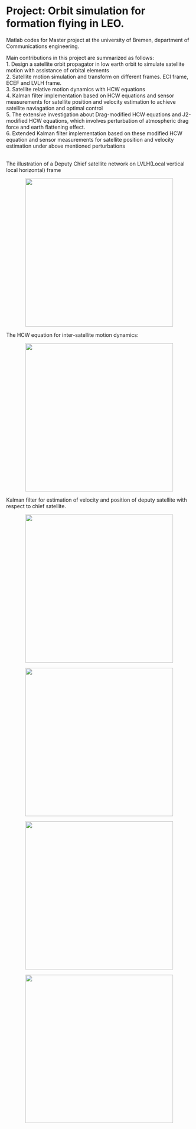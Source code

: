 
# Project: **Orbit simulation for formation flying in LEO**.<br/>
Matlab codes for Master project at the university of Bremen, department of Communications engineering. <br/>

Main contributions in this project are summarized as follows:<br/>
           1. Design a satellite orbit propagator in low earth orbit to simulate satellite motion with assistance of orbital elements <br/>
           2. Satellite motion simulation and transform on different frames. ECI frame, ECEF and LVLH frame.<br/>
           3. Satellite relative motion dynamics with HCW equations<br/>
           4. Kalman filter implementation based on HCW equations and sensor measurements for satellite position and velocity estimation to achieve satellite naviagation and optimal control<br/>
           5. The extensive investigation about Drag-modified HCW equations and J2-modified HCW equations, which involves perturbation of atmospheric drag force and earth flattening effect.<br/>
           6. Extended Kalman filter implementation based on these modified HCW equation and sensor measurements for satellite position and velocity estimation  under above mentioned perturbations<br/>

<br/>
The illustration of a Deputy Chief satellite network on LVLH(Local vertical local horizontal) frame  

<p align="center">
  <img src="https://user-images.githubusercontent.com/89796179/198900189-8cae08c1-619d-460c-87fe-bf5344676705.png"
" width="400" />
  </p> 
The HCW equation for inter-satellite motion dynamics:
<p align="center">
  <img src="https://user-images.githubusercontent.com/89796179/198900413-94bc1ef8-395e-47c6-b3e6-27babf01fdcb.png"
" width="400" />
  </p> 


Kalman filter for estimation of velocity and position of deputy satellite with respect to chief satellite.

<p align="center">
  <img src="https://user-images.githubusercontent.com/89796179/198900780-3ece325b-9838-4714-9403-0632797d8a23.png"
" width="400" />
  </p> 
  <p align="center">
  <img src="屏幕截图 2022-10-31 045102" src="https://user-images.githubusercontent.com/89796179/198900943-f9cbc68c-d451-4304-90a6-686ff666f8a1.png.png"
" width="400" />
  </p> 
  <p align="center">
  <img src="屏幕截图 2022-10-31 044842" src="https://user-images.githubusercontent.com/89796179/198900944-2bcf9db7-d48b-49b0-aede-b15fe2409aaf.png"
" width="400" />
  </p> 
  <p align="center">
  <img src="屏幕截图 2022-10-31 044814" src="https://user-images.githubusercontent.com/89796179/198900946-a675ed79-784e-4c9e-93a4-09d20aeac70a.png"
" width="400" />
  </p> 
